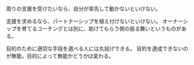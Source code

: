 周りの支援を受けたいなら、自分が率先して動かないといけない。

支援を求めるなら、パートナーシップを植え付けないといけない。
オーナーシップを育てるコーチングとは別に、助けてもらう側の振る舞いというものがある。

目的のために適切な手段を選べる人には丸投げできる。
目的を達成できないのが無能。目的によって無能かどうかは変わる。
